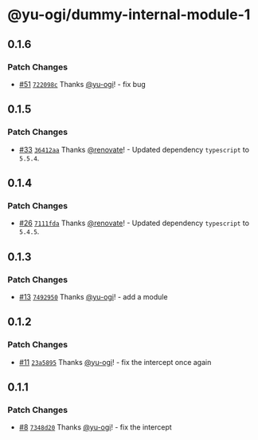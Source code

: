 # @yu-ogi/dummy-internal-module-1

## 0.1.6

### Patch Changes

- [#51](https://github.com/yu-ogi/nx-workspace-minimal/pull/51) [`722098c`](https://github.com/yu-ogi/nx-workspace-minimal/commit/722098c4b3bfaef2d574fac446fc967041287b86) Thanks [@yu-ogi](https://github.com/yu-ogi)! - fix bug

## 0.1.5

### Patch Changes

- [#33](https://github.com/yu-ogi/nx-workspace-minimal/pull/33) [`36412aa`](https://github.com/yu-ogi/nx-workspace-minimal/commit/36412aa1ecd9e15ef4b55d94d52385ef59b03331) Thanks [@renovate](https://github.com/apps/renovate)! - Updated dependency `typescript` to `5.5.4`.

## 0.1.4

### Patch Changes

- [#26](https://github.com/yu-ogi/nx-workspace-minimal/pull/26) [`7111fda`](https://github.com/yu-ogi/nx-workspace-minimal/commit/7111fdaeed0e33e4f6ea0c7a139fa5b88d2468f0) Thanks [@renovate](https://github.com/apps/renovate)! - Updated dependency `typescript` to `5.4.5`.

## 0.1.3

### Patch Changes

- [#13](https://github.com/yu-ogi/nx-workspace-minimal/pull/13) [`7492950`](https://github.com/yu-ogi/nx-workspace-minimal/commit/749295001f97cc05955bb8d2ce7addd6f443fb0d) Thanks [@yu-ogi](https://github.com/yu-ogi)! - add a module

## 0.1.2

### Patch Changes

- [#11](https://github.com/yu-ogi/nx-workspace-minimal/pull/11) [`23a5895`](https://github.com/yu-ogi/nx-workspace-minimal/commit/23a58957ce66d873e9596bd55b9ccfadee80af61) Thanks [@yu-ogi](https://github.com/yu-ogi)! - fix the intercept once again

## 0.1.1

### Patch Changes

- [#8](https://github.com/yu-ogi/nx-workspace-minimal/pull/8) [`7348d20`](https://github.com/yu-ogi/nx-workspace-minimal/commit/7348d20a08ba86d9230bb7d4959fd4d1414c7537) Thanks [@yu-ogi](https://github.com/yu-ogi)! - fix the intercept
